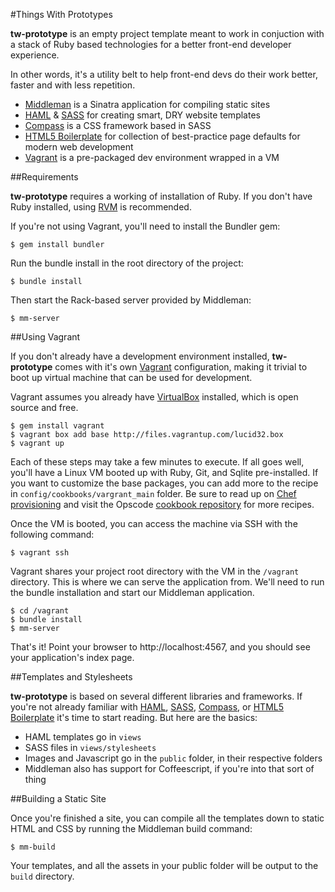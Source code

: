 #Things With Prototypes

**tw-prototype** is an empty project template meant to work in conjuction with a stack of Ruby based technologies for a better front-end developer experience.

In other words, it's a utility belt to help front-end devs do their work better, faster and with less repetition.

  - [Middleman](https://github.com/tdreyno/middleman) is a Sinatra application for compiling static sites
  - [HAML](http://haml-lang.com/) & [SASS](http://sass-lang.com/) for creating smart, DRY website templates
  - [Compass](http://compass-style.org/) is a CSS framework based in SASS
  - [HTML5 Boilerplate](http://html5boilerplate.com/) for collection of best-practice page defaults for modern web development
  - [Vagrant](http://vagrantup.com/) is a pre-packaged dev environment wrapped in a VM
           
##Requirements

**tw-prototype** requires a working of installation of Ruby. If you don't have Ruby installed, using [RVM](https://rvm.beginrescueend.com/) is recommended.

If you're not using Vagrant, you'll need to install the Bundler gem:

    $ gem install bundler

Run the bundle install in the root directory of the project:

    $ bundle install

Then start the Rack-based server provided by Middleman:
    
    $ mm-server
 

##Using Vagrant

If you don't already have a development environment installed, **tw-prototype** comes with it's own [Vagrant](http://vagrantup.com/) configuration, making it trivial to boot up virtual machine that can be used for development.

Vagrant assumes you already have [VirtualBox](http://www.virtualbox.org/) installed, which is open source and free.

    $ gem install vagrant
    $ vagrant box add base http://files.vagrantup.com/lucid32.box
    $ vagrant up
    
Each of these steps may take a few minutes to execute. If all goes well, you'll have a Linux VM booted up with Ruby, Git, and Sqlite pre-installed. If you want to customize the base packages, you can add more to the recipe in `config/cookbooks/vargrant_main` folder. Be sure to read up on [Chef provisioning](http://vagrantup.com/docs/provisioners/chef_solo.html) and visit the Opscode [cookbook repository](https://github.com/opscode/cookbooks) for more recipes.

Once the VM is booted, you can access the machine via SSH with the following command:

    $ vagrant ssh
    
Vagrant shares your project root directory with the VM in the `/vagrant` directory. This is where we can serve the application from. We'll need to run the bundle installation and start our Middleman application.

    $ cd /vagrant
    $ bundle install
    $ mm-server
   
That's it! Point your browser to http://localhost:4567, and you should see your application's index page.

##Templates and Stylesheets

**tw-prototype** is based on several different libraries and frameworks. If you're not already familiar with [HAML](http://haml-lang.com/), [SASS](http://sass-lang.com/), [Compass](http://compass-style.org/), or [HTML5 Boilerplate](http://html5boilerplate.com/) it's time to start reading. But here are the basics:

  - HAML templates go in `views`
  - SASS files in `views/stylesheets`
  - Images and Javascript go in the `public` folder, in their respective folders
  - Middleman also has support for Coffeescript, if you're into that sort of thing
  
##Building a Static Site

Once you're finished a site, you can compile all the templates down to static HTML and CSS by running the Middleman build command:

    $ mm-build
    
Your templates, and all the assets in your public folder will be output to the `build` directory.    

    
   

